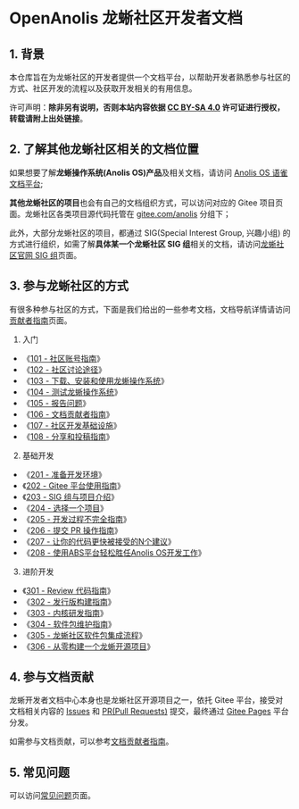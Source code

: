 # OpenAnolis 龙蜥社区开发者文档

## 1. 背景

本仓库旨在为龙蜥社区的开发者提供一个文档平台，以帮助开发者熟悉参与社区的方式、社区开发的流程以及获取开发相关的有用信息。

许可声明：**除非另有说明，否则本站内容依据 [CC BY-SA 4.0](https://creativecommons.org/licenses/by-sa/4.0/) 许可证进行授权，转载请附上出处链接**。

## 2. 了解其他龙蜥社区相关的文档位置

如果想要了解**龙蜥操作系统(Anolis OS)产品**及相关文档，请访问 [Anolis OS 语雀文档平台](https://www.yuque.com/anolis-docs);

**其他龙蜥社区的项目**也会有自己的文档组织方式，可以访问对应的 Gitee 项目页面。龙蜥社区各类项目源代码托管在 [gitee.com/anolis](https://gitee.com/anolis) 分组下；

此外，大部分龙蜥社区的项目，都通过 SIG(Special Interest Group, 兴趣小组) 的方式进行组织，如需了解**具体某一个龙蜥社区 SIG 组**相关的文档，请访问[龙蜥社区官网 SIG 组](https://openanolis.org/sig)页面。

## 3. 参与龙蜥社区的方式

有很多种参与社区的方式，下面是我们给出的一些参考文档，文档导航详情请访问[贡献者指南](/CONTRIBUTING.md)页面。

1. 入门
  + 《[101 - 社区账号指南](/articles/101-accounts.md)》
  + 《[102 - 社区讨论途径](/articles/102-join-discussion.md)》
  + 《[103 - 下载、安装和使用龙蜥操作系统](/articles/103-run-anolis-os.md)》
  + 《[104 - 测试龙蜥操作系统](/articles/104-help-with-testing.md)》
  + 《[105 - 报告问题](/articles/105-report-issues.md)》
  + 《[106 - 文档贡献者指南](/articles/106-contribute-to-docs.md)》
  + 《[107 - 社区开发基础设施](/articles/107-infra.md)》
  + 《[108 - 分享和投稿指南](/articles/108-sharing-anolis-os-best-practice.md)》
2. 基础开发
  + 《[201 - 准备开发环境](/articles/201-prepare-for-developing.md)》
  + 《[202 - Gitee 平台使用指南](/articles/202-intro-to-gitee.md)》
  + 《[203 - SIG 组与项目介绍](/articles/203-intro-to-sig-and-openanolis-projects.md)》
  + 《[204 - 选择一个项目](/articles/204-choose-a-project.md)》
  + 《[205 - 开发过程不完全指南](/articles/205-ready-for-first-task.md)》
  + 《[206 - 提交 PR 操作指南](/articles/206-submit-codes-via-gitee-pr.md)》
  + 《[207 - 让你的代码更快被接受的N个建议](/articles/207-how-to-get-codes-merged.md)》
  + 《[208 - 使用ABS平台轻松胜任Anolis OS开发工作](/articles/208-how-to-build-package-via-ABS.md)》
3. 进阶开发
  + 《[301 - Review 代码指南](/articles/301-join-code-review.md)》
  + 《[302 - 发行版构建指南](/articles/302-join-os-package-build.md)》
  + 《[303 - 内核研发指南](/articles/303-join-kernel-developing.md)》
  + 《[304 - 软件包维护指南](/articles/304-maintain-a-package.md)》
  + 《[305 - 龙蜥社区软件包集成流程](/articles/305-add-project-to-anolis-os.md)》
  + 《[306 - 从零构建一个龙蜥开源项目](/articles/306-build-a-new-project.md)》

## 4. 参与文档贡献

龙蜥开发者文档中心本身也是龙蜥社区开源项目之一，依托 Gitee 平台，接受对文档相关内容的 [Issues](https://gitee.com/anolis/docs/issues) 和 [PR(Pull Requests)](https://gitee.com/anolis/docs/pulls) 提交，最终通过 [Gitee Pages](https://gitee.com/help/articles/4136) 平台分发。

如需参与文档贡献，可以参考[文档贡献者指南](/articles/106-contribute-to-docs.md)。

## 5. 常见问题

可以访问[常见问题](/FAQ.md)页面。

